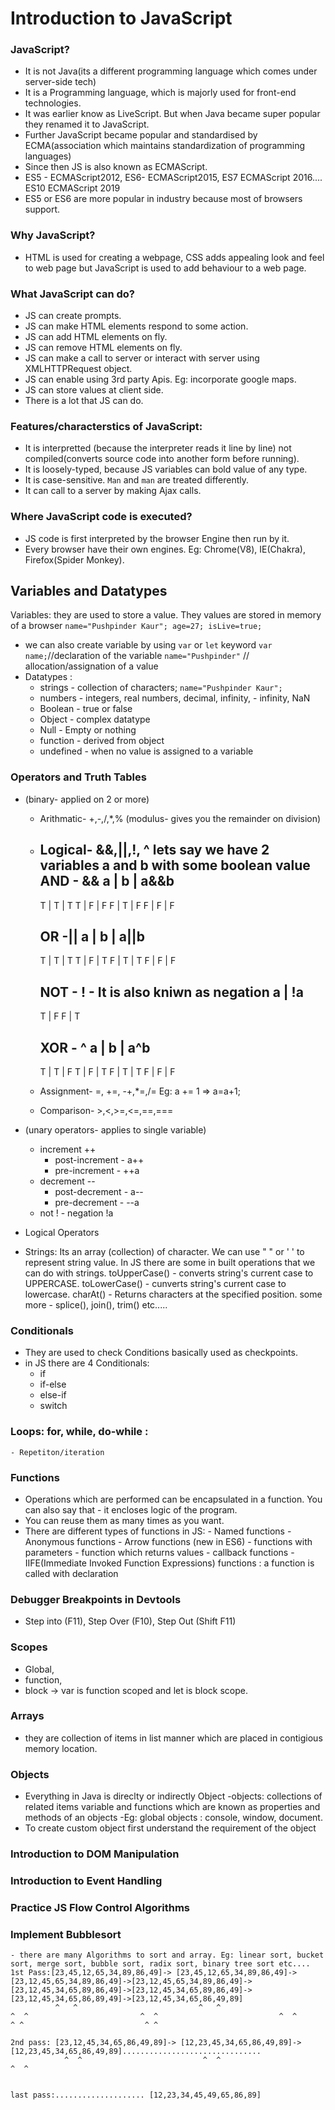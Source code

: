 # Introduction to JavaScript
### JavaScript?
- It is not Java(its a different programming language which comes under server-side tech)
- It is a Programming language, which is majorly used for front-end technologies.
- It was earlier know as LiveScript. But when Java became super popular they renamed it to JavaScript.
- Further JavaScript became popular and standardised by ECMA(association which maintains standardization of programming languages)
- Since then JS is also known as ECMAScript.
- ES5 - ECMAScript2012, ES6- ECMAScript2015, ES7 ECMAScript 2016.... ES10 ECMAScript 2019
- ES5 or ES6 are more popular in industry because most of browsers support.

### Why JavaScript?
- HTML is used for creating a webpage, CSS adds appealing look and feel to web page but JavaScript
    is used to add behaviour to a web page.

### What JavaScript can do?
- JS can create prompts.
- JS can make HTML elements respond to some action.
- JS can add HTML elements on fly.
- JS can remove HTML elements on fly.
- JS can make a call to server or interact with server using XMLHTTPRequest object.
- JS can enable using 3rd party Apis. Eg: incorporate google maps.
- JS can store values at client side.
- There is a lot that JS can do.

### Features/characterstics of JavaScript:
- It is interpretted (because the interpreter reads it line by line) not compiled(converts source code into another form before running).
- It is loosely-typed, because JS variables can bold value of any type.
- It is case-sensitive. `Man` and `man` are treated differently.
- It can call to a server by making Ajax calls.

### Where JavaScript code is executed?
- JS code is first interpreted by the browser Engine then run by it.
- Every browser have their own engines. Eg: Chrome(V8), IE(Chakra), Firefox(Spider Monkey).

## Variables and Datatypes
Variables: they are used to store a value. They values are stored in memory of a browser
    ```name="Pushpinder Kaur";
    age=27;
    isLive=true;```
- we can also create variable by using `var` or `let` keyword
    `var name;`//declaration of the variable
    `name="Pushpinder"` // allocation/assignation of a value
- Datatypes :
    - strings - collection of characters; 
        `name="Pushpinder Kaur";` 
    - numbers - integers, real numbers, decimal, infinity, - infinity, NaN
    - Boolean - true or false
    - Object - complex datatype
    - Null - Empty or nothing
    - function - derived from object
    - undefined - when  no value is assigned to a variable

### Operators and Truth Tables
- (binary- applied on 2 or more)
    - Arithmatic- +,-,/,*,% (modulus- gives you the remainder on division)
    - Logical- &&,||,!, ^ 
      lets say we have 2 variables a and b with some boolean value
        AND - &&
        a  |  b  | a&&b
        ----------------
         T |  T  |  T
         T |  F  |  F
         F |  T  |  F
         F |  F  |  F

        OR -||
        a  |  b  | a||b
        ----------------
         T |  T  |  T
         T |  F  |  T
         F |  T  |  T
         F |  F  |  F

        NOT - ! - It is also kniwn as negation
        a  | !a
        -------
        T  | F
        F  | T

        XOR - ^
        a  |  b  | a^b
        ----------------
         T |  T  |  F
         T |  F  |  T
         F |  T  |  T
         F |  F  |  F

    - Assignment- =, +=, -+,*=,/=
        Eg: a += 1 => a=a+1;
    - Comparison- >,<,>=,<=,==,===

- (unary operators- applies to single variable)
    - increment ++
        - post-increment - a++
        - pre-increment - ++a
    - decrement --
        - post-decrement - a--
        - pre-decrement - --a
    - not ! - negation
        !a
- Logical Operators

- Strings: Its an array (collection) of character. We can use " " or ' ' to represent string value.
    In JS there are some in built operations that we can do with strings.
    toUpperCase() - converts string's current case to UPPERCASE.
    toLowerCase() - cunverts string's current case to lowercase.
    charAt() - Returns characters at the specified position.
    some more - splice(), join(), trim() etc.....

### Conditionals
- They are used to check Conditions basically used as checkpoints.
- in JS there are 4 Conditionals:
    - if
    - if-else
    - else-if
    - switch
### Loops: for, while, do-while :
    - Repetiton/iteration
### Functions 
- Operations which are performed can be encapsulated in a function. You can also say that - it encloses logic of the program.
- You can reuse them as many times as you want.
- There are different types of functions in JS:
        - Named functions
        - Anonymous functions
        - Arrow functions (new in ES6)
        - functions with parameters
        - function which returns values
        - callback functions
        - IIFE(Immediate Invoked Function Expressions) functions : a function is called with declaration

### Debugger Breakpoints in Devtools
- Step into (F11), Step Over (F10), Step Out (Shift F11)
### Scopes 
- Global, 
- function,
- block -> var is function scoped and let is block scope.
### Arrays
- they are collection of items in list manner which are placed in contigious memory location.
### Objects
- Everything in Java is direclty or indirectly Object 
-objects: collections of related items variable and functions which are known as properties and methods of an objects
    -Eg: global objects : console, window, document.
- To create custom object first understand the requirement of the object
### Introduction to DOM Manipulation
### Introduction to Event Handling
### Practice JS Flow Control Algorithms
### Implement Bubblesort
    - there are many Algorithms to sort and array. Eg: linear sort, bucket sort, merge sort, bubble sort, radix sort, binary tree sort etc....
    1st Pass:[23,45,12,65,34,89,86,49]-> [23,45,12,65,34,89,86,49]-> [23,12,45,65,34,89,86,49]->[23,12,45,65,34,89,86,49]->[23,12,45,34,65,89,86,49]->[23,12,45,34,65,89,86,49]->[23,12,45,34,65,86,89,49]->[23,12,45,34,65,86,49,89]
              ^   ^                           ^   ^                           ^  ^                         ^  ^                           ^  ^                          ^ ^                           ^ ^

    2nd pass: [23,12,45,34,65,86,49,89]-> [12,23,45,34,65,86,49,89]-> [12,23,45,34,65,86,49,89]...............................
                ^  ^                           ^  ^                           ^  ^


    last pass:.................... [12,23,34,45,49,65,86,89]    